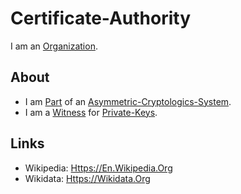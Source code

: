 # Certificate-Authority

I am an [Organization](240000014.md).

## About

- I am [Part](60084.md) of an [Asymmetric-Cryptologics-System](13300007.md).
- I am a [Witness](670034.md) for [Private-Keys](13300008.md).

## Links

- Wikipedia: [Https://En.Wikipedia.Org](https://en.wikipedia.org/wiki/Certificate_authority)
- Wikidata: [Https://Wikidata.Org](https://wikidata.org/wiki/Q196776)
